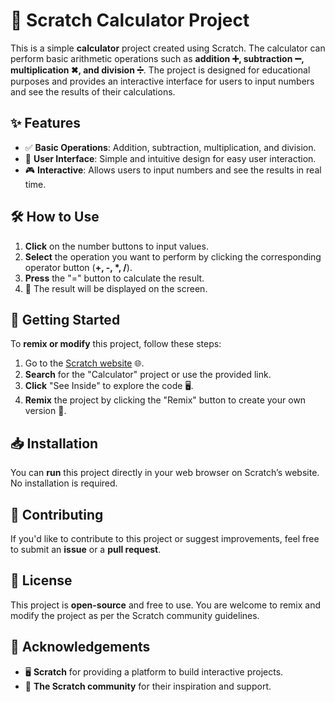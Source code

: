 # 🧮 Scratch Calculator Project  

This is a simple **calculator** project created using Scratch. The calculator can perform basic arithmetic operations such as **addition ➕, subtraction ➖, multiplication ✖, and division ➗**. The project is designed for educational purposes and provides an interactive interface for users to input numbers and see the results of their calculations.  

## ✨ Features  

- ✅ **Basic Operations**: Addition, subtraction, multiplication, and division.  
- 🎨 **User Interface**: Simple and intuitive design for easy user interaction.  
- 🎮 **Interactive**: Allows users to input numbers and see the results in real time.  

## 🛠 How to Use  


1. **Click** on the number buttons to input values.  
2. **Select** the operation you want to perform by clicking the corresponding operator button (**+, -, *, /**).  
3. **Press** the "=" button to calculate the result.  
4. 🎯 The result will be displayed on the screen.  

## 🚀 Getting Started  

To **remix or modify** this project, follow these steps:  

1. Go to the [Scratch website](https://scratch.mit.edu/) 🌐.  
2. **Search** for the "Calculator" project or use the provided link.  
3. **Click** "See Inside" to explore the code 🖥.  
4. **Remix** the project by clicking the "Remix" button to create your own version 🔄.  

## 📥 Installation  

You can **run** this project directly in your web browser on Scratch’s website. No installation is required.  

## 🤝 Contributing  

If you'd like to contribute to this project or suggest improvements, feel free to submit an **issue** or a **pull request**.  

## 📜 License  

This project is **open-source** and free to use. You are welcome to remix and modify the project as per the Scratch community guidelines.  

## 🙌 Acknowledgements  

- 🖥 **Scratch** for providing a platform to build interactive projects.  
- 🌟 **The Scratch community** for their inspiration and support.  
